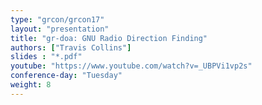 ```yaml
---
type: "grcon/grcon17"
layout: "presentation"
title: "gr-doa: GNU Radio Direction Finding"
authors: ["Travis Collins"]
slides : "*.pdf"
youtube: "https://www.youtube.com/watch?v=_UBPVi1vp2s"
conference-day: "Tuesday"
weight: 8
---
```

